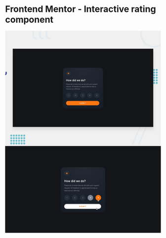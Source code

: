 # Frontend Mentor - Interactive rating component

![Design preview for the Interactive rating component coding challenge](./design/desktop-preview.jpg)
![Design preview for the Interactive rating component coding challenge](./design/active-states.jpg)
